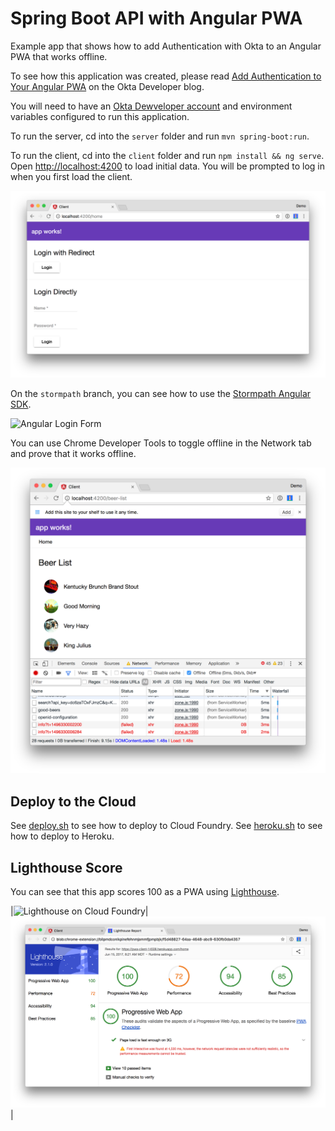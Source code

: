 # Spring Boot API with Angular PWA
 
Example app that shows how to add Authentication with Okta to an Angular PWA that works offline.

To see how this application was created, please read [Add Authentication to Your Angular PWA](https://developer.okta.com/blog/2017/06/13/add-authentication-angular-pwa) on the Okta Developer blog.

You will need to have an [Okta Dewveloper account](https://developer.okta.com/signup/) and environment variables
configured to run this application.

To run the server, cd into the `server` folder and run `mvn spring-boot:run`.

To run the client, cd into the `client` folder and run `npm install && ng serve`. Open <http://localhost:4200> to load initial data. You will be prompted to log in when you first load the client.

![Angular Login Form](static/angular-login-form.png)

On the `stormpath` branch, you can see how to use the [Stormpath Angular SDK](https://github.com/stormpath/stormpath-sdk-angular).

![Angular Login Form](static/angular-sp-login.png)

You can use Chrome Developer Tools to toggle offline in the Network tab and prove that it works offline.

![Offline baby!](static/offline-works.png)

## Deploy to the Cloud

See [deploy.sh](deploy.sh) to see how to deploy to Cloud Foundry. See [heroku.sh](heroku.sh) to see how to deploy to Heroku.

## Lighthouse Score

You can see that this app scores 100 as a PWA using [Lighthouse](https://developers.google.com/web/tools/lighthouse/).

|![Lighthouse on Cloud Foundry](static/lighthouse-with-512.png)|![Lighthouse on Heroku](static/lighthouse-heroku.png)|